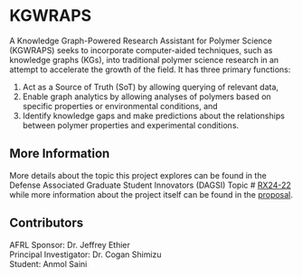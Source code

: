 # KGWRAPS
A Knowledge Graph-Powered Research Assistant for Polymer Science (KGWRAPS) seeks to incorporate computer-aided techniques, such as knowledge graphs (KGs), into traditional polymer science research in an attempt to accelerate the growth of the field. It has three primary functions:
1. Act as a Source of Truth (SoT) by allowing querying of relevant data,
2. Enable graph analytics by allowing analyses of polymers based on specific properties or environmental conditions, and
3. Identify knowledge gaps and make predictions about the relationships between polymer properties and experimental conditions.

## More Information
More details about the topic this project explores can be found in the Defense Associated Graduate Student Innovators (DAGSI) Topic # [RX24-22](https://github.com/kastle-lab/KGWRAPS/blob/master/RX22-24.pdf) while more information about the project itself can be found in the [proposal](https://github.com/kastle-lab/KGWRAPS/blob/master/2024_dagsi_kgwraps.pdf).

## Contributors
AFRL Sponsor: Dr. Jeffrey Ethier  
Principal Investigator: Dr. Cogan Shimizu  
Student: Anmol Saini  
